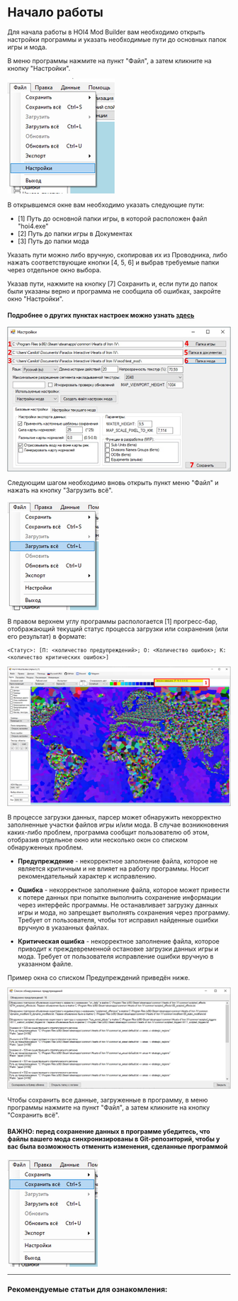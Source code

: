 # Начало работы

<!-- NAV-START -->
<!-- NAV-END -->

<!-- OTHER-LANGS-START -->
<!-- OTHER-LANGS-END -->

Для начала работы в HOI4 Mod Builder вам необходимо открыть настройки программы и указать необходимые пути до основных папок игры и мода.

В меню программы нажмите на пункт "Файл", а затем кликните на кнопку "Настройки".

![alt text](_images/1_lang=ru.jpg)

В открывшемся окне вам необходимо указать следующие пути: 
- [1] Путь до основной папки игры, в которой расположен файл "hoi4.exe"
- [2] Путь до папки игры в Документах 
- [3] Путь до папки мода 

Указать пути можно либо вручную, скопировав их из Проводника, либо нажать соответствующие кнопки [4, 5, 6] и выбрав требуемые папки через отдельное окно выбора.

Указав пути, нажмите на кнопку [7] Сохранить и, если пути до папок были указаны верно и программа не сообщила об ошибках, закройте окно "Настройки".

#### Подробнее о других пунктах настроек можно узнать [здесь]()

![alt text](_images/2_lang=ru.jpg)

Следующим шагом необходимо вновь открыть пункт меню "Файл" и нажать на кнопку "Загрузить всё".

![alt text](_images/3_lang=ru.jpg)

В правом верхнем углу программы распологается [1] прогресс-бар, отображающий текущий статус процесса загрузки или сохранения (или его результат) в формате: 

```
<Статус>: [П: <количество предупреждений>; О: <Количество ошибок>; К: <количество критических ошибок>]
```

![alt text](_images/4_lang=ru.jpg)

В процессе загрузки данных, парсер может обнаружить некорректно заполненные участки файлов игры и/или мода. В случае возникновения каких-либо проблем, программа сообщит пользователю об этом, отобразив отдельное окно или несколько окон со списком обнаруженных проблем.

* **Предупреждение** - некорректное заполнение файла, которое не является критичным и не влияет на работу программы. Носит рекомендательный характер к исправлению.
  
* **Ошибка** - некорректное заполнение файла, которое может привести к потере данных при попытке выполнить сохранение информации через интерфейс программы. Не останавливает загрузку данных игры и мода, но запрещает выполнять сохранения через программу. Требует от пользователя, чтобы тот исправил найденные ошибки вручную в указанных файлах.
  
* **Критическая ошибка** - некорректное заполнение файла, которое приводит к преждевременной остановке загрузки данных игры и мода. Требует от пользователя исправление ошибки вручную в указанном файле.

Пример окна со списком Предупреждений приведён ниже.

![alt text](_images/5_lang=ru.jpg)

Чтобы сохранить все данные, загруженные в программу, в меню программы нажмите на пункт "Файл", а затем кликните на кнопку "Сохранить всё".

#### ВАЖНО: перед сохранение данных в программе убедитесь, что файлы вашего мода синхронизированы в Git-репозиторий, чтобы у вас была возможность отменить изменения, сделанные программой

![alt text](_images/6_lang=ru.jpg)

---

### Рекомендуемые статьи для ознакомления:
